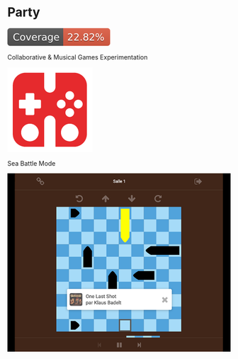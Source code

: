 # Party

![Coverage](/services/app/coverage/badge.svg)

Collaborative & Musical Games Experimentation

![Party](/resources/logo.png)

Sea Battle Mode

![Sea Battle](/resources/seabattle.png)
